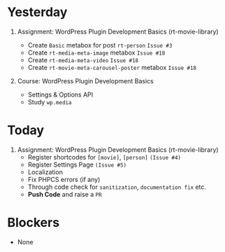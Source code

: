 # Yesterday

1. Assignment: WordPress Plugin Development Basics (rt-movie-library)
    - Create `Basic` metabox for post `rt-person` `Issue #3`
    - Create `rt-media-meta-image` metabox `Issue #18`
    - Create `rt-media-meta-video` `Issue #18`
    - Create `rt-movie-meta-carousel-poster` metabox `Issue #18`

2. Course: WordPress Plugin Development Basics
    - Settings & Options API
    - Study `wp.media`


# Today
1. Assignment: WordPress Plugin Development Basics (rt-movie-library)
    - Register shortcodes for `[movie]`, `[person]` `(Issue #4)`
    - Register Settings Page `(Issue #5)`
    - Localization
    - Fix PHPCS errors (if any)
    - Through code check for `sanitization`, `documentation fix` etc.
    - **Push Code** and raise a `PR`

# Blockers
- None
